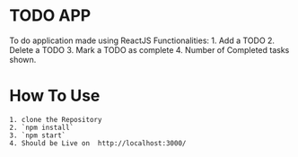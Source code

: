 # TODO APP

To do application made using ReactJS
Functionalities:
    1. Add a TODO
    2. Delete a TODO
    3. Mark a TODO as complete
    4. Number of Completed tasks shown.


# How To Use

    1. clone the Repository
    2. `npm install`
    3. `npm start`
    4. Should be Live on  http://localhost:3000/
